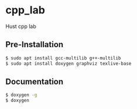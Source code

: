 # cpp_lab

Hust cpp lab

## Pre-Installation

```sh
$ sudo apt install gcc-multilib g++-multilib
$ sudo apt install doxygen graphviz texlive-base
```

## Documentation

```sh
$ doxygen -g
$ doxygen
```
